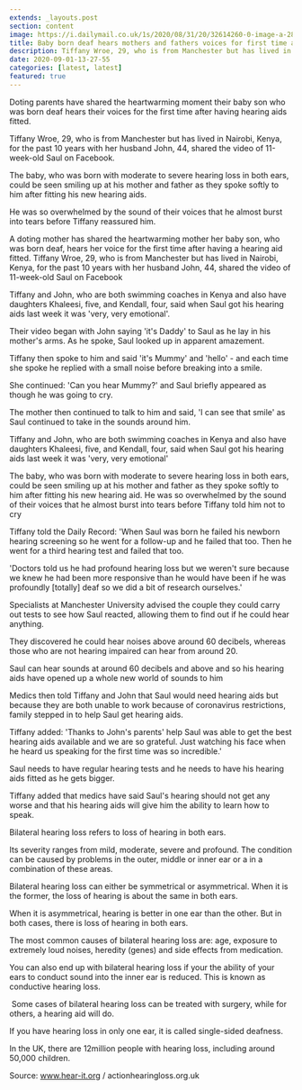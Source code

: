 ```yaml
---
extends: _layouts.post
section: content
image: https://i.dailymail.co.uk/1s/2020/08/31/20/32614260-0-image-a-28_1598903113499.jpg 
title: Baby born deaf hears mothers and fathers voices for first time after having hearing aids fitted 
description: Tiffany Wroe, 29, who is from Manchester but has lived in Nairobi, Kenya, for the past 10 years with her husband John, 44, shared the video of 11-week-old Saul on Facebook. 
date: 2020-09-01-13-27-55 
categories: [latest, latest] 
featured: true 
--- 
```

Doting parents have shared the heartwarming moment their baby son who was born deaf hears their voices for the first time after having hearing aids fitted.   

Tiffany Wroe, 29, who is from Manchester but has lived in Nairobi, Kenya, for the past 10 years with her husband John, 44, shared the video of 11-week-old Saul on Facebook.

The baby, who was born with moderate to severe hearing loss in both ears, could be seen smiling up at his mother and father as they spoke softly to him after fitting his new hearing aids.

He was so overwhelmed by the sound of their voices that he almost burst into tears before Tiffany reassured him.

A doting mother has shared the heartwarming mother her baby son, who was born deaf, hears her voice for the first time after having a hearing aid fitted. Tiffany Wroe, 29, who is from Manchester but has lived in Nairobi, Kenya, for the past 10 years with her husband John, 44, shared the video of 11-week-old Saul on Facebook

Tiffany and John, who are both swimming coaches in Kenya and also have daughters Khaleesi, five, and Kendall, four, said when Saul got his hearing aids last week it was 'very, very emotional'.

Their video began with John saying 'it's Daddy' to Saul as he lay in his mother's arms. As he spoke, Saul looked up in apparent amazement.

Tiffany then spoke to him and said 'it's Mummy' and 'hello' - and each time she spoke he replied with a small noise before breaking into a smile. 

She continued: 'Can you hear Mummy?' and Saul briefly appeared as though he was going to cry.

The mother then continued to talk to him and said, 'I can see that smile' as Saul continued to take in the sounds around him. 

Tiffany and John, who are both swimming coaches in Kenya and also have daughters Khaleesi, five, and Kendall, four, said when Saul got his hearing aids last week it was 'very, very emotional'

The baby, who was born with moderate to severe hearing loss in both ears, could be seen smiling up at his mother and father as they spoke softly to him after fitting his new hearing aid. He was so overwhelmed by the sound of their voices that he almost burst into tears before Tiffany told him not to cry

Tiffany told the Daily Record: 'When Saul was born he failed his newborn hearing screening so he went for a follow-up and he failed that too. Then he went for a third hearing test and failed that too.

'Doctors told us he had profound hearing loss but we weren't sure because we knew he had been more responsive than he would have been if he was profoundly [totally] deaf so we did a bit of research ourselves.'

Specialists at Manchester University advised the couple they could carry out tests to see how Saul reacted, allowing them to find out if he could hear anything.

They discovered he could hear noises above around 60 decibels, whereas those who are not hearing impaired can hear from around 20. 

Saul can hear sounds at around 60 decibels and above and so his hearing aids have opened up a whole new world of sounds to him

Medics then told Tiffany and John that Saul would need hearing aids but because they are both unable to work because of coronavirus restrictions, family stepped in to help Saul get hearing aids.   

Tiffany added: 'Thanks to John's parents' help Saul was able to get the best hearing aids available and we are so grateful. Just watching his face when he heard us speaking for the first time was so incredible.' 

Saul needs to have regular hearing tests and he needs to have his hearing aids fitted as he gets bigger. 

Tiffany added that medics have said Saul's hearing should not get any worse and that his hearing aids will give him the ability to learn how to speak.  

Bilateral hearing loss refers to loss of hearing in both ears. 

Its severity ranges from mild, moderate, severe and profound. The condition can be caused by problems in the outer, middle or inner ear or a in a combination of these areas.

Bilateral hearing loss can either be symmetrical or asymmetrical. When it is the former, the loss of hearing is about the same in both ears.

When it is asymmetrical, hearing is better in one ear than the other. But in both cases, there is loss of hearing in both ears. 

The most common causes of bilateral hearing loss are: age, exposure to extremely loud noises, heredity (genes) and side effects from medication. 

You can also end up with bilateral hearing loss if your the ability of your ears to conduct sound into the inner ear is reduced. This is known as conductive hearing loss.

 Some cases of bilateral hearing loss can be treated with surgery, while for others, a hearing aid will do. 

If you have hearing loss in only one ear, it is called single-sided deafness.

In the UK, there are 12million people with hearing loss, including around 50,000 children.  

Source: www.hear-it.org / actionhearingloss.org.uk 



